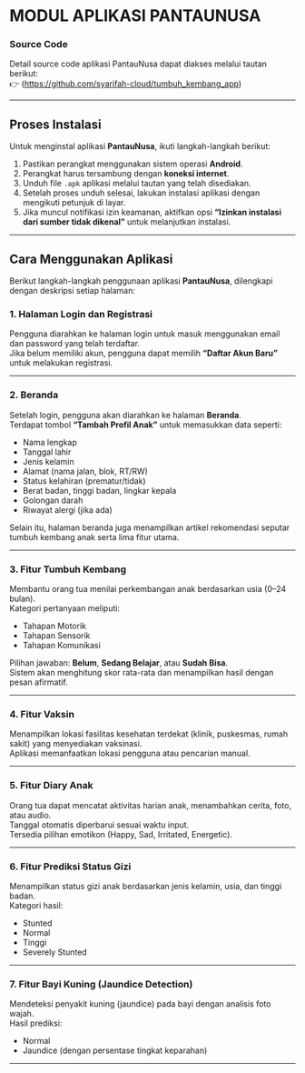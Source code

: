 # MODUL APLIKASI PANTAUNUSA

### Source Code  
Detail source code aplikasi PantauNusa dapat diakses melalui tautan berikut:  
👉 (https://github.com/syarifah-cloud/tumbuh_kembang_app)

---

## Proses Instalasi  

Untuk menginstal aplikasi **PantauNusa**, ikuti langkah-langkah berikut:  

1. Pastikan perangkat menggunakan sistem operasi **Android**.  
2. Perangkat harus tersambung dengan **koneksi internet**.  
3. Unduh file `.apk` aplikasi melalui tautan yang telah disediakan.  
4. Setelah proses unduh selesai, lakukan instalasi aplikasi dengan mengikuti petunjuk di layar.  
5. Jika muncul notifikasi izin keamanan, aktifkan opsi **“Izinkan instalasi dari sumber tidak dikenal”** untuk melanjutkan instalasi.  

---

## Cara Menggunakan Aplikasi  

Berikut langkah-langkah penggunaan aplikasi **PantauNusa**, dilengkapi dengan deskripsi setiap halaman:  

### 1. Halaman Login dan Registrasi  
Pengguna diarahkan ke halaman login untuk masuk menggunakan email dan password yang telah terdaftar.  
Jika belum memiliki akun, pengguna dapat memilih **“Daftar Akun Baru”** untuk melakukan registrasi.  


---

### 2. Beranda  
Setelah login, pengguna akan diarahkan ke halaman **Beranda**.  
Terdapat tombol **“Tambah Profil Anak”** untuk memasukkan data seperti:  
- Nama lengkap  
- Tanggal lahir  
- Jenis kelamin  
- Alamat (nama jalan, blok, RT/RW)  
- Status kelahiran (prematur/tidak)  
- Berat badan, tinggi badan, lingkar kepala  
- Golongan darah  
- Riwayat alergi (jika ada)  

Selain itu, halaman beranda juga menampilkan artikel rekomendasi seputar tumbuh kembang anak serta lima fitur utama.  


---

### 3. Fitur Tumbuh Kembang  
Membantu orang tua menilai perkembangan anak berdasarkan usia (0–24 bulan).  
Kategori pertanyaan meliputi:  
- Tahapan Motorik  
- Tahapan Sensorik  
- Tahapan Komunikasi  

Pilihan jawaban: **Belum**, **Sedang Belajar**, atau **Sudah Bisa**.  
Sistem akan menghitung skor rata-rata dan menampilkan hasil dengan pesan afirmatif.  

---

### 4. Fitur Vaksin  
Menampilkan lokasi fasilitas kesehatan terdekat (klinik, puskesmas, rumah sakit) yang menyediakan vaksinasi.  
Aplikasi memanfaatkan lokasi pengguna atau pencarian manual.  

---

### 5. Fitur Diary Anak  
Orang tua dapat mencatat aktivitas harian anak, menambahkan cerita, foto, atau audio.  
Tanggal otomatis diperbarui sesuai waktu input.  
Tersedia pilihan emotikon (Happy, Sad, Irritated, Energetic).  

---

### 6. Fitur Prediksi Status Gizi  
Menampilkan status gizi anak berdasarkan jenis kelamin, usia, dan tinggi badan.  
Kategori hasil:  
- Stunted  
- Normal  
- Tinggi  
- Severely Stunted  

---

### 7. Fitur Bayi Kuning (Jaundice Detection)  
Mendeteksi penyakit kuning (jaundice) pada bayi dengan analisis foto wajah.  
Hasil prediksi:  
- Normal  
- Jaundice (dengan persentase tingkat keparahan)  
---



